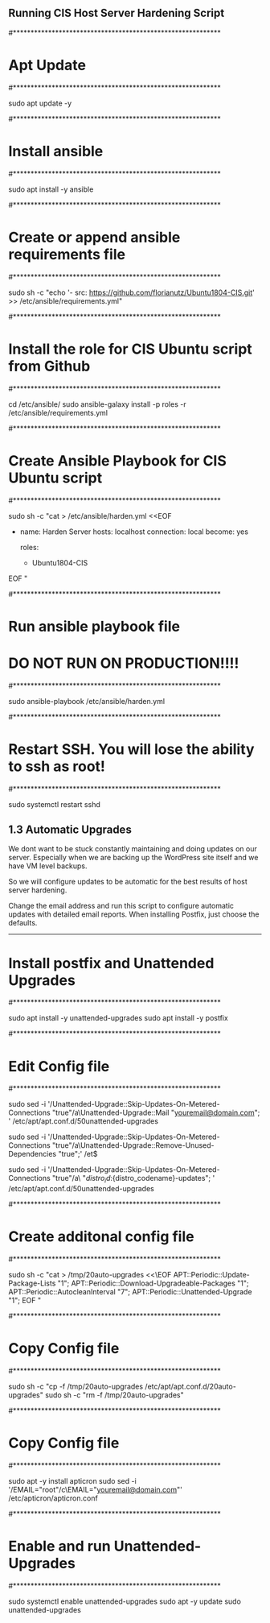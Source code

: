 ## Running CIS Host Server Hardening Script

#***********************************************************
# Apt Update
#***********************************************************

sudo apt update -y

#***********************************************************
# Install ansible
#***********************************************************

sudo apt install -y ansible


#***********************************************************
# Create or append ansible requirements file
#***********************************************************

sudo sh -c "echo '- src: https://github.com/florianutz/Ubuntu1804-CIS.git' >> /etc/ansible/requirements.yml"


#***********************************************************
# Install the role for CIS Ubuntu script from Github
#***********************************************************

cd /etc/ansible/
sudo ansible-galaxy install -p roles -r /etc/ansible/requirements.yml

#***********************************************************
# Create Ansible Playbook for CIS Ubuntu script
#***********************************************************

sudo sh -c "cat > /etc/ansible/harden.yml <<EOF
- name: Harden Server
  hosts: localhost
  connection: local
  become: yes

  roles:
    - Ubuntu1804-CIS
    
EOF
"


#***********************************************************
# Run ansible playbook file
# DO NOT RUN ON PRODUCTION!!!!
#***********************************************************

sudo ansible-playbook /etc/ansible/harden.yml


#***********************************************************
# Restart SSH. You will lose the ability to ssh as root!
#***********************************************************

sudo systemctl restart sshd

## 1.3 Automatic Upgrades

We dont want to be stuck constantly maintaining and doing updates on our server. Especially when we are backing up the WordPress site itself and we have VM level backups.

So we will configure updates to be automatic for the best results of host server hardening.

Change the email address and run this script to configure automatic updates with detailed email reports. When installing Postfix, just choose the defaults.

***********************************************************
# Install postfix and Unattended Upgrades
#***********************************************************

sudo apt install -y unattended-upgrades
sudo apt install -y postfix

#***********************************************************
# Edit Config file
#***********************************************************

sudo sed -i '/Unattended-Upgrade::Skip-Updates-On-Metered-Connections "true"/a\\Unattended-Upgrade::Mail "youremail@domain.com";
' /etc/apt/apt.conf.d/50unattended-upgrades

sudo sed -i '/Unattended-Upgrade::Skip-Updates-On-Metered-Connections "true"/a\\Unattended-Upgrade::Remove-Unused-Dependencies "true";' /et$

sudo sed -i '/Unattended-Upgrade::Skip-Updates-On-Metered-Connections "true"/a\\        "${distro_id}:${distro_codename}-updates";
' /etc/apt/apt.conf.d/50unattended-upgrades


#***********************************************************
# Create additonal config file
#***********************************************************

sudo sh -c "cat > /tmp/20auto-upgrades <<\EOF
APT::Periodic::Update-Package-Lists "1";
APT::Periodic::Download-Upgradeable-Packages "1";
APT::Periodic::AutocleanInterval "7";
APT::Periodic::Unattended-Upgrade "1";
EOF
"

#***********************************************************
# Copy Config file
#***********************************************************


sudo sh -c "cp -f /tmp/20auto-upgrades /etc/apt/apt.conf.d/20auto-upgrades"
sudo sh -c "rm -f /tmp/20auto-upgrades"


#***********************************************************
# Copy Config file
#***********************************************************

sudo apt -y install apticron
sudo sed -i '/EMAIL="root"/c\EMAIL="youremail@domain.com"' /etc/apticron/apticron.conf 

#***********************************************************
# Enable and run Unattended-Upgrades
#***********************************************************

sudo systemctl enable unattended-upgrades
sudo apt -y update
sudo unattended-upgrades

